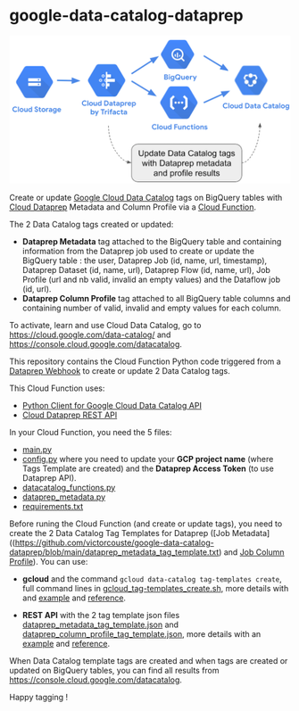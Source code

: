 # google-data-catalog-dataprep

![image](dataprep_datacatalog.png)

Create or update [Google Cloud Data Catalog](https://cloud.google.com/data-catalog/) tags on BigQuery tables with [Cloud Dataprep](https://cloud.google.com/dataprep) Metadata and Column Profile via a [Cloud Function](https://cloud.google.com/functions).

The 2 Data Catalog tags created or updated:
- **Dataprep Metadata** tag attached to the BigQuery table and containing information from the Dataprep job used to create or update the BigQuery table : the user, Dataprep Job (id, name, url, timestamp), Dataprep Dataset (id, name, url), Dataprep Flow (id, name, url), Job Profile (url and nb valid, invalid an empty values) and the Dataflow job (id, url).
- **Dataprep Column Profile** tag attached to all BigQuery table columns and containing number of valid, invalid and empty values for each column.

To activate, learn and use Cloud Data Catalog, go to https://cloud.google.com/data-catalog/ and https://console.cloud.google.com/datacatalog.

This repository contains the Cloud Function Python code triggered from a [Dataprep Webhook](https://docs.trifacta.com/display/DP/Create+Flow+Webhook+Task) to create or update 2 Data Catalog tags.

This Cloud Function uses:
- [Python Client for Google Cloud Data Catalog API](https://googleapis.dev/python/datacatalog/latest/index.html#)
- [Cloud Dataprep REST API](https://api.trifacta.com/dataprep-premium/index.html)

In your Cloud Function, you need the 5 files:
- [main.py](https://github.com/victorcouste/google-data-catalog-dataprep/blob/main/main.py)
- [config.py](https://github.com/victorcouste/google-data-catalog-dataprep/blob/main/config.py) where you need to update your **GCP project name** (where Tags Template are created) and the **Dataprep Access Token** (to use Dataprep API).
- [datacatalog_functions.py](https://github.com/victorcouste/google-data-catalog-dataprep/blob/main/datacatalog_functions.py)
- [dataprep_metadata.py](https://github.com/victorcouste/google-data-catalog-dataprep/blob/main/dataprep_metadata.py)
- [requirements.txt](https://github.com/victorcouste/google-data-catalog-dataprep/blob/main/requirements.txt)


Before runing the Cloud Function (and create or update tags), you need to create the 2 Data Catalog Tag Templates for Dataprep ([Job Metadata]((https://github.com/victorcouste/google-data-catalog-dataprep/blob/main/dataprep_metadata_tag_template.txt) and [Job Column Profile](https://github.com/victorcouste/google-data-catalog-dataprep/blob/main/dataprep_column_profile_tag_template.txt)).
You can use:

- **gcloud** and the command `gcloud data-catalog tag-templates create`, full command lines in [gcloud_tag-templates_create.sh](https://github.com/victorcouste/google-data-catalog-dataprep/blob/main/gcloud_tag-templates_create.sh), more details with and [example](https://cloud.google.com/data-catalog/docs/quickstart-tagging#data-catalog-quickstart-gcloud) and [reference](https://cloud.google.com/sdk/gcloud/reference/data-catalog/tag-templates/create).

- **REST API** with the 2 tag template json files [dataprep_metadata_tag_template.json](https://github.com/victorcouste/google-data-catalog-dataprep/blob/main/dataprep_metadata_tag_template.json) and [dataprep_column_profile_tag_template.json](https://github.com/victorcouste/google-data-catalog-dataprep/blob/main/dataprep_column_profile_tag_template.json), more details with an [example](https://cloud.google.com/data-catalog/docs/quickstart-tagging#data-catalog-quickstart-drest) and [reference](https://cloud.google.com/data-catalog/docs/reference/rest/v1/projects.locations.tagTemplates/create).


When Data Catalog template tags are created and when tags are created or updated on BigQuery tables, you can find all results from https://console.cloud.google.com/datacatalog.



Happy tagging !
